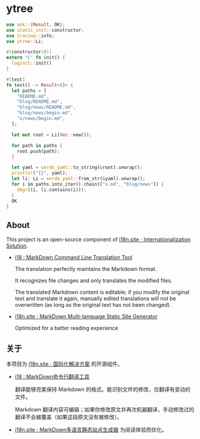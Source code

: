 # ytree

```rust
use aok::{Result, OK};
use static_init::constructor;
use tracing::info;
use ytree::Li;

#[constructor(0)]
extern "C" fn init() {
  loginit::init()
}

#[test]
fn test() -> Result<()> {
  let paths = [
    "README.md",
    "blog/README.md",
    "blog/news/README.md",
    "blog/news/begin.md",
    "x/news/begin.md",
  ];

  let mut root = Li(Vec::new());

  for path in paths {
    root.push(path);
  }

  let yaml = serde_yaml::to_string(&root).unwrap();
  println!("{}", yaml);
  let li: Li = serde_yaml::from_str(&yaml).unwrap();
  for i in paths.into_iter().chain(["x.md", "blog/news"]) {
    dbg!((i, li.contains(i)));
  }
  OK
}
```

## About

This project is an open-source component of [i18n.site ⋅ Internationalization Solution](https://i18n.site).

* [i18 : MarkDown Command Line Translation Tool](https://i18n.site/i18)

  The translation perfectly maintains the Markdown format.

  It recognizes file changes and only translates the modified files.

  The translated Markdown content is editable; if you modify the original text and translate it again, manually edited translations will not be overwritten (as long as the original text has not been changed).

* [i18n.site : MarkDown Multi-language Static Site Generator](https://i18n.site/i18n.site)

  Optimized for a better reading experience

## 关于

本项目为 [i18n.site ⋅ 国际化解决方案](https://i18n.site) 的开源组件。

* [i18 :  MarkDown命令行翻译工具](https://i18n.site/i18)

  翻译能够完美保持 Markdown 的格式。能识别文件的修改，仅翻译有变动的文件。

  Markdown 翻译内容可编辑；如果你修改原文并再次机器翻译，手动修改过的翻译不会被覆盖（如果这段原文没有被修改）。

* [i18n.site : MarkDown多语言静态站点生成器](https://i18n.site/i18n.site) 为阅读体验而优化。